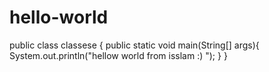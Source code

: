# hello-world
public class classese {
    public static void main(String[] args){
        System.out.println("hellow world from isslam :) ");
    }
}
